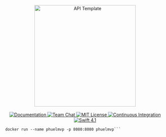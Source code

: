 <p align="center">
    <img src="https://user-images.githubusercontent.com/1342803/36623515-7293b4ec-18d3-11e8-85ab-4e2f8fb38fbd.png" width="320" alt="API Template">
    <br>
    <br>
    <a href="http://docs.vapor.codes/3.0/">
        <img src="http://img.shields.io/badge/read_the-docs-2196f3.svg" alt="Documentation">
    </a>
    <a href="https://discord.gg/vapor">
        <img src="https://img.shields.io/discord/431917998102675485.svg" alt="Team Chat">
    </a>
    <a href="LICENSE">
        <img src="http://img.shields.io/badge/license-MIT-brightgreen.svg" alt="MIT License">
    </a>
    <a href="https://circleci.com/gh/vapor/api-template">
        <img src="https://circleci.com/gh/vapor/api-template.svg?style=shield" alt="Continuous Integration">
    </a>
    <a href="https://swift.org">
        <img src="http://img.shields.io/badge/swift-4.1-brightgreen.svg" alt="Swift 4.1">
    </a>
</p>

```docker build -t phuelmvp .
docker run --name phuelmvp -p 8080:8080 phuelmvp```